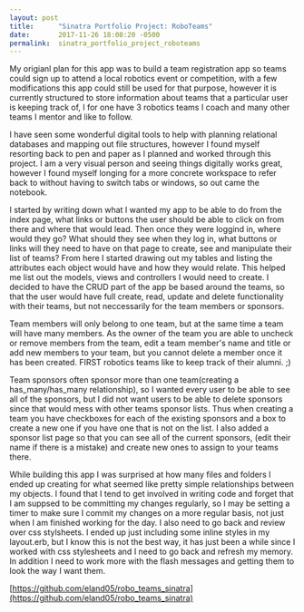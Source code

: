 ```yaml
---
layout: post
title:      "Sinatra Portfolio Project: RoboTeams"
date:       2017-11-26 18:08:20 -0500
permalink:  sinatra_portfolio_project_roboteams
---
```


My origianl plan for this app was to build a team registration app so teams could sign up to attend a local robotics event or competition, with a few modifications this app could still be used for that purpose, however it is currently structured to store information about teams that a particular user is keeping track of, I for one have 3 robotics teams I coach and many other teams I mentor and like to follow.

I have seen some wonderful digital tools to help with planning relational databases and mapping out file structures, however I found myself resorting back to pen and paper as I planned and worked through this project. I am a very visual person and seeing things digitally works great, however I found myself longing for a more concrete workspace to refer back to without having to switch tabs or windows, so out came the notebook. 

I started by writing down what I wanted my app to be able to do from the index page, what links or buttons the user should be able to click on from there and where that would lead. Then once they were loggind in, where would they go? What should they see when they log in, what buttons or links will they need to have on that page to create, see and manipulate their list of teams? From here I started drawing out my tables and listing the attributes each object would have and how they would relate. This helped me list out the models, views and controllers I would need to create.  I decided to have the CRUD part of the app be based around the teams, so that the user would have full create, read, update and delete functionality with their teams, but not neccessarily for the team members or sponsors. 

Team members will only belong to one team, but at the same time a team will have many members. As the owner of the team you are able to uncheck or remove members from the team, edit a team member's name and title or add new members to your team, but you cannot delete a member once it has been created.  FIRST robotics teams like to keep track of their alumni. ;)

Team sponsors often sponsor more than one team(creating a has_many/has_many relationship), so I wanted every user to be able to see all of the sponsors, but I did not want users to be able to delete sponsors since that would mess with other teams sponsor lists.  Thus when creating a team you have checkboxes for each of the existing sponsors and a box to create a new one if you have one that is not on the list.  I also added a sponsor list page so that you can see all of the current sponsors, (edit their name if there is a mistake) and create new ones to assign to your teams there.

While building this app I was surprised at how many files and folders I ended up creating for what seemed like pretty simple relationships between my objects.  I found that I tend to get involved in writing code and forget that I am suppsed to be committing my changes regularly, so I may be setting a timer to make sure I commit my changes on a more regular basis, not just when I am finished working for the day. I also need to go back and review over css stylsheets.  I ended up just including some inline styles in my layout.erb, but I know this is not the best way, it has just been a while since I worked with css stylesheets and I need to go back and refresh my memory.  In addition I need to work more with the flash messages and getting them to look the way I want them.


[https://github.com/eland05/robo_teams_sinatra](https://github.com/eland05/robo_teams_sinatra)
